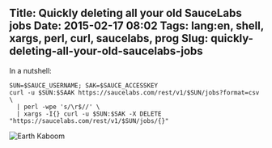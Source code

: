 Title: Quickly deleting all your old SauceLabs jobs
Date: 2015-02-17 08:02
Tags: lang:en, shell, xargs, perl, curl, saucelabs, prog
Slug: quickly-deleting-all-your-old-saucelabs-jobs
---
In a nutshell:

    SUN=$SAUCE_USERNAME; SAK=$SAUCE_ACCESSKEY
    curl -u $SUN:$SAAK https://saucelabs.com/rest/v1/$SUN/jobs?format=csv \
      | perl -wpe 's/\r$//' \
      | xargs -I{} curl -u $SUN:$SAK -X DELETE "https://saucelabs.com/rest/v1/$SUN/jobs/{}"

<img src="/images/wwcb/Climate-global_warming_level-_Earth_on_Fire.jpg" alt="Earth Kaboom">
